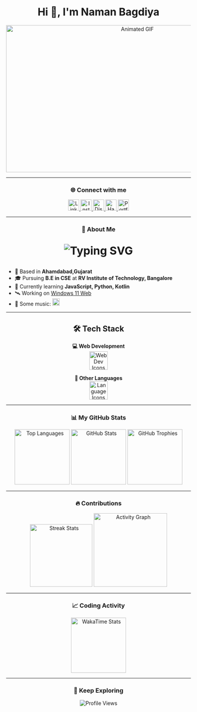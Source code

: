 <h1 align="center">Hi 👋, I'm Naman Bagdiya</h1>

<p align="center">
  <img src="https://i.pinimg.com/originals/90/70/32/9070324cdfc07c68d60eed0c39e77573.gif" width="700" height="400" alt="Animated GIF" />
</p>

---

<h3 align="center">🌐 Connect with me</h3>

<p align="center">
  <a href="https://www.linkedin.com/in/namanbagdiya/" target="_blank">
    <img src="https://img.shields.io/badge/LinkedIn-0077B5?style=for-the-badge&logo=linkedin&logoColor=white" height="30" alt="LinkedIn" />
  </a>
  <a href="https://instagram.com/namaan_b" target="_blank">
    <img src="https://img.shields.io/badge/Instagram-E4405F?style=for-the-badge&logo=instagram&logoColor=white" height="30" alt="Instagram" />
  </a>
  <a href="https://discordapp.com/users/932995196101201951" target="_blank">
    <img src="https://img.shields.io/badge/Discord-7289DA?style=for-the-badge&logo=discord&logoColor=white" height="30" alt="Discord" />
  </a>
  <a href="https://www.hackerrank.com/namanbagdiya" target="_blank">
    <img src="https://img.shields.io/badge/HackerRank-2EC866?style=for-the-badge&logo=hackerrank&logoColor=white" height="30" alt="HackerRank" />
  </a>
  <a href="https://www.namanbagdiya.me/" target="_blank">
    <img src="https://img.shields.io/badge/Portfolio-0f3c4c?style=for-the-badge&logo=authy&logoColor=white" height="30" alt="Portfolio" />
  </a>
</p>

---

<h3 align="center">📜 About Me</h3>

<p align="center" style="font-size: 30px; font-weight: bold;">
 <img src="https://readme-typing-svg.herokuapp.com?font=Roboto&color=%2336BCF7&size=25&center=true&vCenter=true&width=600&lines=Web+Developer;Music+Enthusiast;Digital+Artisan;Open-Source+Contributor;Food+Enthusiast" alt="Typing SVG" />
</p>

<ul>
  <li>📍 Based in <strong>Ahamdabad,Gujarat</strong></li>
  <li>🎓 Pursuing <strong>B.E in CSE</strong> at <strong>RV Institute of Technology, Bangalore</strong></li>
  <li>🔭 Currently learning <strong>JavaScript, Python, Kotlin</strong></li>
  <li>🛰️ Working on <a href="https://namanog.github.io/Win11/">Windows 11 Web</a></li>
  <li>🎵 Some music: <a href="https://music.apple.com/profile/NamanOG" target="_blank"><img src="https://upload.wikimedia.org/wikipedia/commons/5/5f/Apple_Music_icon.svg" alt="Apple Music" height="20" width="20" /></a></li>
</ul>

---

<h2 align="center">🛠️ Tech Stack</h2>

<p align="center">
  <strong>💻 Web Development</strong><br>
  <img src="https://skillicons.dev/icons?i=html,css,js,ts,react,nextjs,nodejs,express,mongodb" height="50" alt="Web Dev Icons" />
</p>

<p align="center">
  <strong>📝 Other Languages</strong><br>
  <img src="https://skillicons.dev/icons?i=cpp,python,kotlin" height="50" alt="Language Icons" />
</p>

---

<h3 align="center">📊 My GitHub Stats</h3>

<p align="center">
  <img src="https://github-readme-stats.vercel.app/api/top-langs?username=NamanOG&layout=compact&theme=dracula" height="150" alt="Top Languages" />
  <img src="https://github-readme-stats.vercel.app/api?username=NamanOG&show_icons=true&theme=radical" height="150" alt="GitHub Stats" />
  <img src="https://github-profile-trophy.vercel.app/?username=NamanOG&theme=radical" height="150" alt="GitHub Trophies" />
</p>

---

<h3 align="center">🔥 Contributions</h3>

<p align="center">
  <img src="https://github-readme-streak-stats.herokuapp.com/?user=NamanOG&theme=radical" height="170" alt="Streak Stats" />
  <img src="https://github-readme-activity-graph.vercel.app/graph?username=NamanOG&theme=github-compact" height="200" alt="Activity Graph" />
</p>

---

<h3 align="center">📈 Coding Activity</h3>

<p align="center">
  <img src="https://github-readme-stats.vercel.app/api/wakatime?username=NamanOG&theme=radical" height="150" alt="WakaTime Stats" />
</p>

---

<h3 align="center">🚀 Keep Exploring</h3>

<p align="center">
  <img src="https://komarev.com/ghpvc/?username=NamanOG&style=flat-square&color=blue" alt="Profile Views" />
</p>
